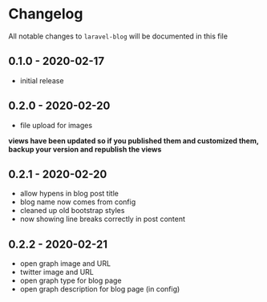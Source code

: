 # Changelog

All notable changes to `laravel-blog` will be documented in this file

## 0.1.0 - 2020-02-17

- initial release

## 0.2.0 - 2020-02-20

- file upload for images

**views have been updated so if you published them and customized them, backup your version and republish the views**

## 0.2.1 - 2020-02-20

- allow hypens in blog post title
- blog name now comes from config
- cleaned up old bootstrap styles
- now showing line breaks correctly in post content

## 0.2.2 - 2020-02-21

- open graph image and URL
- twitter image and URL
- open graph type for blog page
- open graph description for blog page (in config)
